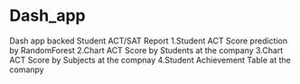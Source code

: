 # Dash_app
Dash app backed
Student ACT/SAT Report
1.Student ACT Score prediction by RandomForest
2.Chart ACT Score by Students at the company
3.Chart ACT Score by Subjects at the compnay
4.Student Achievement Table at the comanpy
